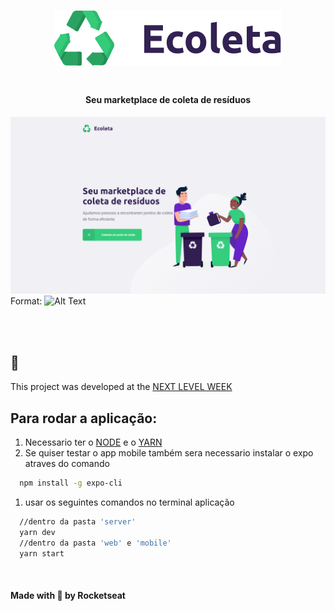 <h1 align="center">
  <img alt='GoStack GoBarber' src='https://github.com/Yansb/Ecoleta/blob/master/web/src/assets/logo.svg' />
<h1>
<h4 align='center'>
  Seu marketplace de coleta de resíduos
</h4>

  ![Ecoleta Logo](./imagens/print.png)
  Format: ![Alt Text](ImagemApp)

<br>
<br>

## :rocket:

This project was developed at the [NEXT LEVEL WEEK](http://nextlevelweek.com/)

## Para rodar a aplicação:

1. Necessario ter o [NODE](https://nodejs.org/en/download/) e o [YARN](https://yarnpkg.com/)
1. Se quiser testar o app mobile também sera necessario instalar o expo atraves do comando
```bash
  npm install -g expo-cli
```
1. usar os seguintes comandos no terminal aplicação 
```bash
  //dentro da pasta 'server'
  yarn dev
  //dentro da pasta 'web' e 'mobile'
  yarn start
```
<br>
<h4>
Made with 💜️ by Rocketseat
</h4>
